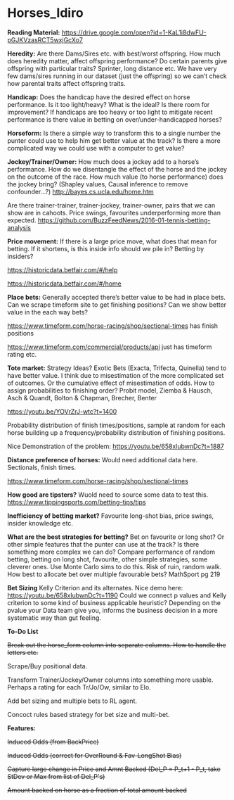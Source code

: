 # Horses_Idiro

**Reading Material:**
https://drive.google.com/open?id=1-KaL1i8dwFU-pGJKVzasRCT5wxjGcXo7

**Heredity:**
Are there Dams/Sires etc. with best/worst offspring. How much does heredity matter, affect offspring performance?
Do certain parents give offspring with particular traits? Sprinter, long distance etc.
We have very few dams/sires running in our dataset (just the offspring) so we can’t check how parental traits affect offspring traits.

**Handicap:**
Does the handicap have the desired effect on horse performance. Is it too light/heavy? What is the ideal?
Is there room for improvement? If handicaps are too heavy or too light to mitigate recent performance is there value in betting on over/under-handicapped horses?

**Horseform:**
Is there a simple way to transform this to a single number the punter could use to help him get better value at the track?
Is there a more complicated way we could use with a computer to get value?

**Jockey/Trainer/Owner:**
How much does a jockey add to a horse’s performance. How do we disentangle the effect of the horse and the jockey on the outcome of the race. How much value (to horse performance) does the jockey bring? (Shapley values, Causal inference to remove confounder…?)
http://bayes.cs.ucla.edu/home.htm

Are there trainer-trainer, trainer-jockey, trainer-owner, pairs that we can show are in cahoots. Price swings, favourites underperforming more than expected. https://github.com/BuzzFeedNews/2016-01-tennis-betting-analysis

**Price movement:**
If there is a large price move, what does that mean for betting. If it shortens, is this inside info should we pile in? Betting by insiders?

https://historicdata.betfair.com/#/help

https://historicdata.betfair.com/#/home

**Place bets:**
Generally accepted there’s better value to be had in place bets. Can we scrape timeform site to get finishing positions? Can we show better value in the each way bets?

https://www.timeform.com/horse-racing/shop/sectional-times has finish positions

https://www.timeform.com/commercial/products/api just has timeform rating etc.


**Tote market:**
Strategy Ideas? Exotic Bets (Exacta, Trifecta, Quinella) tend to have better value. I think due to misestimation of the more complicated set of outcomes. Or the cumulative effect of misestimation of odds.
How to assign probabilities to finishing order? Probit model, Ziemba & Hausch, Asch & Quandt, Bolton & Chapman, Brecher, Benter

https://youtu.be/YOVrZrJ-wtc?t=1400

Probability distribution of finish times/positions, sample at random for each horse building up a frequency/probability distribution of finishing positions.

Nice Demonstration of the problem: https://youtu.be/658xlubwnDc?t=1887

**Distance preference of horses:**
Would need additional data here. Sectionals, finish times.

https://www.timeform.com/horse-racing/shop/sectional-times

**How good are tipsters?**
Wuold need to source some data to test this.
https://www.tippingsports.com/betting-tips/tips

**Inefficiency of betting market?**
Favourite long-shot bias, price swings, insider knowledge etc.

**What are the best strategies for betting?**
Bet on favourite or long shot? Or other simple features that the punter can use at the track? Is there something more complex we can do? Compare performance of random betting, betting on long shot, favourite, other simple strategies, some cleverer ones. Use Monte Carlo sims to do this. Risk of ruin, random walk. How best to allocate bet over multiple favourable bets? MathSport pg 219

**Bet Sizing**
Kelly Criterion and its alternates. Nice demo here: https://youtu.be/658xlubwnDc?t=1190
Could we connect p values and Kelly criterion to some kind of business applicable heuristic? Depending on the pvalue your Data team give you, informs the business decision in a more systematic way than gut feeling.


**To-Do List**

~~Break out the horse_form column into separate columns. How to handle the letters etc.~~

Scrape/Buy positional data.

Transform Trainer/Jockey/Owner columns into something more usable. Perhaps a rating for each Tr/Jo/Ow, similar to Elo.

Add bet sizing and multiple bets to RL agent.

Concoct rules based strategy for bet size and multi-bet.

**Features:**

~~Induced Odds (from BackPrice)~~

~~Induced Odds (correct for OverRound & Fav-LongShot Bias)~~

~~Capture large change in Price and Amnt Backed (Del_P = P_t+1 - P_t, take StDev or Max from list of Del_P's)~~

~~Amount backed on horse as a fraction of total amount backed~~
